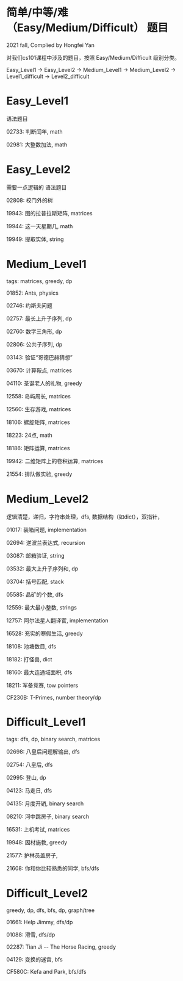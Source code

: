 # 简单/中等/难（Easy/Medium/Difficult） 题目

2021 fall, Complied by Hongfei Yan

对我们cs101课程中涉及的题目，按照 Easy/Medium/Difficult 级别分类。



Easy_Level1 -> Easy_Level2 -> Medium_Level1 -> Medium_Level2 -> Level1_difficult -> Level2_difficult



# Easy_Level1

语法题目

02733: 判断闰年, math

02981: 大整数加法, math





# Easy_Level2

需要一点逻辑的 语法题目

02808: 校门外的树

19943: 图的拉普拉斯矩阵, matrices

19944: 这一天星期几, math

19949: 提取实体, string





# Medium_Level1

tags: matrices, greedy, dp

01852: Ants, physics

02746: 约斯夫问题

02757: 最长上升子序列, dp

02760: 数字三角形, dp

02806: 公共子序列, dp

03143: 验证“哥德巴赫猜想”

03670: 计算鞍点, matrices

04110: 圣诞老人的礼物, greedy

12558: 岛屿周长, matrices

12560: 生存游戏, matrices

18106: 螺旋矩阵, matrices

18223: 24点, math

18186: 矩阵运算, matrices

19942: 二维矩阵上的卷积运算, matrices

21554: 排队做实验, greedy





# Medium_Level2

逻辑清楚，递归，字符串处理，dfs, 数据结构（如dict），双指针，

01017: 装箱问题, implementation

02694: 逆波兰表达式, recursion

03087: 邮箱验证, string

03532: 最大上升子序列和, dp

03704: 括号匹配, stack

05585: 晶矿的个数, dfs

12559: 最大最小整数, strings

12757: 阿尔法星人翻译官, implementation

16528: 充实的寒假生活, greedy

18108: 池塘数目, dfs

18182: 打怪兽, dict

18160: 最大连通域面积, dfs

18211: 军备竞赛, tow pointers

CF230B: T-Primes, number theory/dp



# Difficult_Level1

tags: dfs, dp, binary search, matrices

02698: 八皇后问题解输出, dfs

02754: 八皇后, dfs

02995: 登山, dp

04123: 马走日, dfs

04135: 月度开销, binary search

08210: 河中跳房子, binary search

16531: 上机考试, matrices

19948: 因材施教, greedy

21577: 护林员盖房子, 

21608: 你和你比较熟悉的同学, bfs/dfs



# Difficult_Level2

greedy, dp, dfs, bfs, dp, graph/tree

01661: Help Jimmy, dfs/dp

01088: 滑雪, dfs/dp

02287: Tian Ji -- The Horse Racing, greedy

04129: 变换的迷宫, bfs

CF580C: Kefa and Park, bfs/dfs